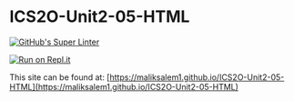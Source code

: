 # ICS2O-Unit2-05-HTML

[![GitHub's Super Linter](https://github.com/maliksalem1/ICS2O-Unit2-05-HTML/workflows/GitHub's%20Super%20Linter/badge.svg)](https://github.com/maliksalem1/ICS2O-Unit2-05-HTML/actions)

[![Run on Repl.it](https://repl.it/badge/github/maliksalem1/ICS2O-Unit2-05-HTML)](https://repl.it/github/maliksalem1/ICS2O-Unit2-05-HTML)

This site can be found at: [https://maliksalem1.github.io/ICS2O-Unit2-05-HTML](https://maliksalem1.github.io/ICS2O-Unit2-05-HTML)
